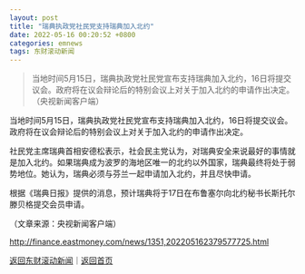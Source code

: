 ```yaml
---
layout: post
title: "瑞典执政党社民党支持瑞典加入北约"
date: 2022-05-16 00:20:52 +0800
categories: emnews
tags: 东财滚动新闻
---
```

> 当地时间5月15日，瑞典执政党社民党宣布支持瑞典加入北约，16日将提交议会。政府将在议会辩论后的特别会议上对关于加入北约的申请作出决定。（央视新闻客户端）

<p>当地时间5月15日，瑞典执政党社民党宣布支持瑞典加入北约，16日将提交议会。政府将在议会辩论后的特别会议上对关于加入北约的申请作出决定。</p>
 <p>社民党主席瑞典首相安德松表示，社会民主党认为，对瑞典安全来说最好的事情就是加入北约。如果瑞典成为波罗的海地区唯一的北约以外国家，瑞典最终将处于弱势地位。她认为，瑞典必须与芬兰一起申请加入北约，并且尽快申请。</p>
 <p>根据《瑞典日报》提供的消息，预计瑞典将于17日在布鲁塞尔向北约秘书长斯托尔滕贝格提交会员申请。</p><p class="em_media">（文章来源：央视新闻客户端）</p>

<http://finance.eastmoney.com/news/1351,202205162379577725.html>

[返回东财滚动新闻](//finews.withounder.com/emnews/)｜[返回首页](//finews.withounder.com/)